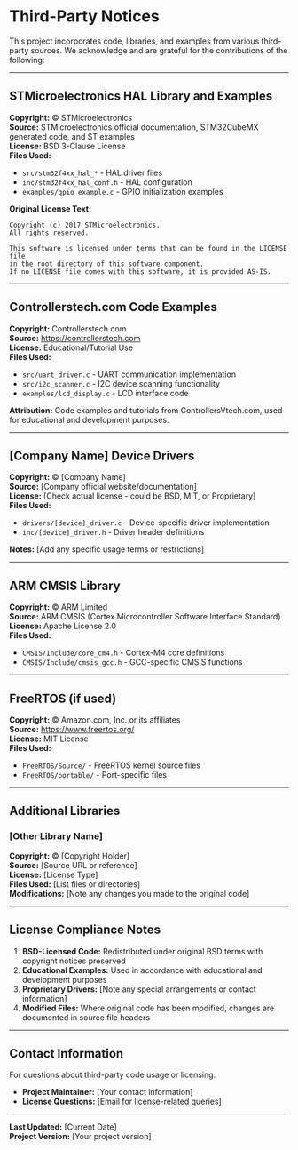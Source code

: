 # Third-Party Notices

This project incorporates code, libraries, and examples from various third-party sources. We acknowledge and are grateful for the contributions of the following:

---

## STMicroelectronics HAL Library and Examples

**Copyright:** © STMicroelectronics  
**Source:** STMicroelectronics official documentation, STM32CubeMX generated code, and ST examples  
**License:** BSD 3-Clause License  
**Files Used:**
- `src/stm32f4xx_hal_*` - HAL driver files
- `inc/stm32f4xx_hal_conf.h` - HAL configuration
- `examples/gpio_example.c` - GPIO initialization examples

**Original License Text:**
```
Copyright (c) 2017 STMicroelectronics.
All rights reserved.

This software is licensed under terms that can be found in the LICENSE file
in the root directory of this software component.
If no LICENSE file comes with this software, it is provided AS-IS.
```

---

## Controllerstech.com Code Examples

**Copyright:** Controllerstech.com  
**Source:** https://controllerstech.com  
**License:** Educational/Tutorial Use  
**Files Used:**
- `src/uart_driver.c` - UART communication implementation
- `src/i2c_scanner.c` - I2C device scanning functionality
- `examples/lcd_display.c` - LCD interface code

**Attribution:** Code examples and tutorials from ControllersVtech.com, used for educational and development purposes.

---

## [Company Name] Device Drivers

**Copyright:** © [Company Name]  
**Source:** [Company official website/documentation]  
**License:** [Check actual license - could be BSD, MIT, or Proprietary]  
**Files Used:**
- `drivers/[device]_driver.c` - Device-specific driver implementation
- `inc/[device]_driver.h` - Driver header definitions

**Notes:** [Add any specific usage terms or restrictions]

---

## ARM CMSIS Library

**Copyright:** © ARM Limited  
**Source:** ARM CMSIS (Cortex Microcontroller Software Interface Standard)  
**License:** Apache License 2.0  
**Files Used:**
- `CMSIS/Include/core_cm4.h` - Cortex-M4 core definitions
- `CMSIS/Include/cmsis_gcc.h` - GCC-specific CMSIS functions

---

## FreeRTOS (if used)

**Copyright:** © Amazon.com, Inc. or its affiliates  
**Source:** https://www.freertos.org/  
**License:** MIT License  
**Files Used:**
- `FreeRTOS/Source/` - FreeRTOS kernel source files
- `FreeRTOS/portable/` - Port-specific files

---

## Additional Libraries

### [Other Library Name]
**Copyright:** © [Copyright Holder]  
**Source:** [Source URL or reference]  
**License:** [License Type]  
**Files Used:** [List files or directories]  
**Modifications:** [Note any changes you made to the original code]

---

## License Compliance Notes

1. **BSD-Licensed Code:** Redistributed under original BSD terms with copyright notices preserved
2. **Educational Examples:** Used in accordance with educational and development purposes
3. **Proprietary Drivers:** [Note any special arrangements or contact information]
4. **Modified Files:** Where original code has been modified, changes are documented in source file headers

---

## Contact Information

For questions about third-party code usage or licensing:
- **Project Maintainer:** [Your contact information]
- **License Questions:** [Email for license-related queries]

---

**Last Updated:** [Current Date]  
**Project Version:** [Your project version]
